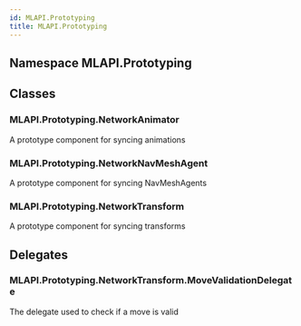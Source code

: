```yaml
---  
id: MLAPI.Prototyping  
title: MLAPI.Prototyping  
---
```


## Namespace MLAPI.Prototyping

<div class="markdown level0 summary">

</div>

<div class="markdown level0 conceptual">

</div>

<div class="markdown level0 remarks">

</div>

## Classes

### MLAPI.Prototyping.NetworkAnimator

<div class="section">

A prototype component for syncing animations

</div>

### MLAPI.Prototyping.NetworkNavMeshAgent

<div class="section">

A prototype component for syncing NavMeshAgents

</div>

### MLAPI.Prototyping.NetworkTransform

<div class="section">

A prototype component for syncing transforms

</div>

## Delegates

### MLAPI.Prototyping.NetworkTransform.MoveValidationDelegate

<div class="section">

The delegate used to check if a move is valid

</div>
